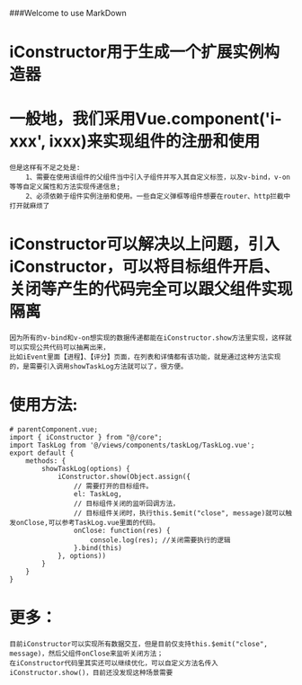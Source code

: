 ###Welcome to use MarkDown

# iConstructor用于生成一个扩展实例构造器

# 一般地，我们采用Vue.component('i-xxx', ixxx)来实现组件的注册和使用
  	但是这样有不足之处是: 
  		1、需要在使用该组件的父组件当中引入子组件并写入其自定义标签，以及v-bind，v-on等等自定义属性和方法实现传递信息;
  		2、必须依赖于组件实例注册和使用。一些自定义弹框等组件想要在router、http拦截中打开就麻烦了

# iConstructor可以解决以上问题，引入iConstructor，可以将目标组件开启、关闭等产生的代码完全可以跟父组件实现隔离
	因为所有的v-bind和v-on想实现的数据传递都能在iConstructor.show方法里实现，这样就可以实现公共代码可以抽离出来，
	比如iEvent里面【进程】、【评分】页面，在列表和详情都有该功能，就是通过这种方法实现的，是需要引入调用showTaskLog方法就可以了，很方便。

# 使用方法:
	# parentComponent.vue;
	import { iConstructor } from "@/core";
	import TaskLog from '@/views/components/taskLog/TaskLog.vue'; 
	export default {
		methods: {
			showTaskLog(options) {
				iConstructor.show(Object.assign({
					// 需要打开的目标组件。
					el: TaskLog,
					// 目标组件关闭的监听回调方法，
					// 目标组件关闭时，执行this.$emit("close", message)就可以触发onClose,可以参考TaskLog.vue里面的代码。
					onClose: function(res) { 
						console.log(res); //关闭需要执行的逻辑
					}.bind(this)
				}, options))
			}
		}
	}
	
# 更多：
	目前iConstructor可以实现所有数据交互，但是目前仅支持this.$emit("close", message)，然后父组件onClose来监听关闭方法；
	在iConstructor代码里其实还可以继续优化，可以自定义方法名传入iConstructor.show()，目前还没发现这种场景需要
	
	

